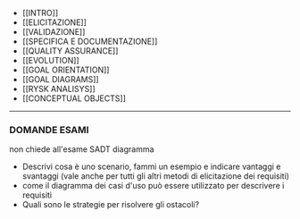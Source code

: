 - [[INTRO]] 
- [[ELICITAZIONE]]
- [[VALIDAZIONE]]
- [[SPECIFICA E DOCUMENTAZIONE]]
- [[QUALITY ASSURANCE]]
- [[EVOLUTION]]
- [[GOAL ORIENTATION]]
- [[GOAL DIAGRAMS]]
- [[RYSK ANALISYS]]
- [[CONCEPTUAL OBJECTS]]



---
### DOMANDE ESAMI

non chiede all'esame SADT diagramma

- Descrivi cosa è uno scenario, fammi un esempio e indicare vantaggi e svantaggi (vale anche per tutti gli altri metodi di elicitazione dei requisiti)
- come il diagramma dei casi d'uso può essere utilizzato per descrivere i requisiti
- Quali sono le strategie per risolvere gli ostacoli?
